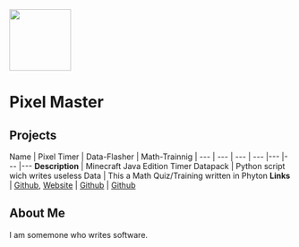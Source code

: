 <img src="https://yt3.ggpht.com/1TB1x1WhwYxxRCBDEic6yrB8gqW2nKW4ChibQPp148OFjfI7gEk5ztK02CJ8ISEH_gUEqWqD=s88-c-k-c0x00ffffff-no-rj" width="110">

# Pixel Master

## Projects


Name | Pixel Timer | Data-Flasher | Math-Trainnig | 
--- | --- | --- | --- |--- |--- |--- 
**Description** | Minecraft Java Edition Timer Datapack | Python script wich writes useless Data | This a Math Quiz/Training written in Phyton
**Links** | [Github](https://github.com/Pixel-Master/Pixel-Timer), [Website](https://Pixel-Master.github.io/Pixel-Timer/) | [Github](https://github.com/Pixel-Master/Data-Flasher) | [Github](https://github.com/Pixel-Master/Math-Training)

## About Me
I am somemone who writes software.